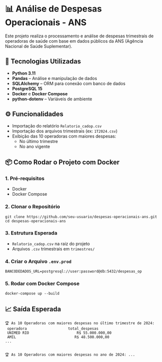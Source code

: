 <!DOCTYPE html>
<html lang="pt-BR">
<body>

<h1>📊 Análise de Despesas Operacionais - ANS</h1>

<p>Este projeto realiza o processamento e análise de despesas trimestrais de operadoras de saúde com base em dados públicos da ANS (Agência Nacional de Saúde Suplementar).</p>

<h2>🚀 Tecnologias Utilizadas</h2>
<ul>
  <li><strong>Python 3.11</strong></li>
  <li><strong>Pandas</strong> – Análise e manipulação de dados</li>
  <li><strong>SQLAlchemy</strong> – ORM para conexão com banco de dados</li>
  <li><strong>PostgreSQL 15</strong></li>
  <li><strong>Docker</strong> e <strong>Docker Compose</strong></li>
  <li><strong>python-dotenv</strong> – Variáveis de ambiente</li>
</ul>
<h2>⚙️ Funcionalidades</h2>
<ul>
  <li>Importação do relatório <code>Relatorio_cadop.csv</code></li>
  <li>Importação dos arquivos trimestrais (ex: <code>1T2024.csv</code>)</li>
  <li>Exibição das 10 operadoras com maiores despesas:
    <ul>
      <li>No último trimestre</li>
      <li>No ano vigente</li>
    </ul>
  </li>
</ul>

<h2>📦 Como Rodar o Projeto com Docker</h2>

<h3>1. Pré-requisitos</h3>
<ul>
  <li>Docker</li>
  <li>Docker Compose</li>
</ul>

<h3>2. Clonar o Repositório</h3>
<pre><code>git clone https://github.com/seu-usuario/despesas-operacionais-ans.git
cd despesas-operacionais-ans</code></pre>

<h3>3. Estrutura Esperada</h3>
<ul>
  <li><code>Relatorio_cadop.csv</code> na raiz do projeto</li>
  <li>Arquivos <code>.csv</code> trimestrais em <code>trimestres/</code></li>
</ul>

<h3>4. Criar o Arquivo <code>.env.prod</code></h3>
<pre><code>BANCODEDADOS_URL=postgresql://user:password@db:5432/despesas_op</code></pre>

<h3>5. Rodar com Docker Compose</h3>
<pre><code>docker-compose up --build</code></pre>

<h2>📈 Saída Esperada</h2>
<pre><code>🏆 As 10 Operadoras com maiores despesas no último trimestre de 2024:
 operadora                   total_despesas
 UNIMED RIO                      R$ 55.000.000,00
 AMIL                           R$ 48.500.000,00
...

🏆 As 10 Operadoras com maiores despesas no ano de 2024:
 ...
</code></pre>
</body>
</html>
